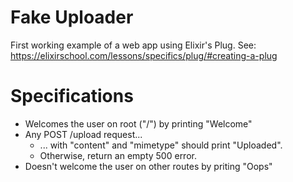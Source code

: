 # Fake Uploader

First working example of a web app using Elixir's Plug.
See: https://elixirschool.com/lessons/specifics/plug/#creating-a-plug

# Specifications
* Welcomes the user on root ("/") by printing "Welcome"
* Any POST /upload request...
  * ... with "content" and "mimetype" should print "Uploaded".
  * Otherwise, return an empty 500 error.
* Doesn't welcome the user on other routes by priting "Oops"
